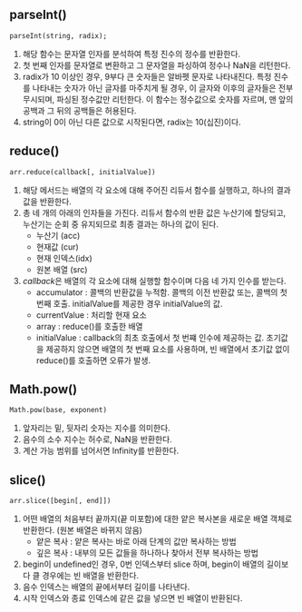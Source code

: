 ## parseInt()

`parseInt(string, radix);`

1. 해당 함수는 문자열 인자를 분석하여 특정 진수의 정수를 반환한다.
2. 첫 번째 인자를 문자열로 변환하고 그 문자열을 파싱하여 정수나 NaN을 리턴한다.
3. radix가 10 이상인 경우, 9부다 큰 숫자들은 알바펫 문자로 나타내진다. 특정 진수를 나타내는 숫자가 아닌 글자를 마주치게 될 경우, 이 글자와 이후의 글자들은 전부 무시되며, 파싱된 정수값만 리턴한다. 이 함수는 정수값으로 숫자를 자르며, 맨 앞의 공백과 그 뒤의 공백들은 허용된다.
4. string이 0이 아닌 다른 값으로 시작된다면, radix는 10(십진)이다.

## reduce()

`arr.reduce(callback[, initialValue])`

1. 해당 메서드는 배열의 각 요소에 대해 주어진 리듀서 함수를 실행하고, 하나의 결과값을 반환한다.
2. 총 네 개의 아래의 인자들을 가진다. 리듀서 함수의 반환 값은 누산기에 할당되고, 누산기는 순회 중 유지되므로 최종 결과는 하나의 값이 된다.
    - 누산기 (acc)
    - 현재값 (cur)
    - 현재 인덱스(idx)
    - 원본 배열 (src)
3. *callback*은 배열의 각 요소에 대해 실행할 함수이며 다음 네 가지 인수를 받는다.
    - accumulator : 콜백의 반환값을 누적함. 콜백의 이전 반환값 또는, 콜백의 첫 번째 호출. initialValue를 제공한 경우 initialValue의 값.
    - currentValue : 처리할 현재 요소
    - array : reduce()를 호출한 배열
    - initialValue : callback의 최초 호출에서 첫 번쨰 인수에 제공하는 값. 초기값을 제공하지 않으면 배열의 첫 번째 요소를 사용하며, 빈 배열에서 초기값 없이 reduce()를 호출하면 오류가 발생.

## Math.pow()

`Math.pow(base, exponent)`

1. 앞자리는 밑, 뒷자리 숫자는 지수를 의미한다.
2. 음수의 소수 지수는 허수로, NaN을 반환한다.
3. 계산 가능 범위를 넘어서면 Infinity를 반환한다.

## slice()

`arr.slice([begin[, end]])`

1. 어떤 배열의 처음부터 끝까지(끝 미포함)에 대한 얕은 복사본을 새로운 배열 객체로 반환한다. (원본 배열은 바뀌지 않음)
    - 얕은 복사 : 얕은 복사는 바로 아래 단계의 값만 복사하는 방법
    - 깊은 복사 : 내부의 모든 값들을 하나하나 찾아서 전부 복사하는 방법
2. begin이 undefined인 경우, 0번 인덱스부터 slice 하며, begin이 배열의 길이보다 클 경우에는 빈 배열을 반환한다.
3. 음수 인덱스는 배열의 끝에서부터 길이를 나타낸다.
4. 시작 인덱스와 종료 인덱스에 같은 값을 넣으면 빈 배열이 반환된다.
